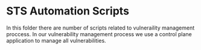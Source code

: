# STS Automation Scripts

In this folder there are number of scripts related to vulneraility management proccess. In our vulnerability management process we use a control plane application to manage all vulnerabilities. 
